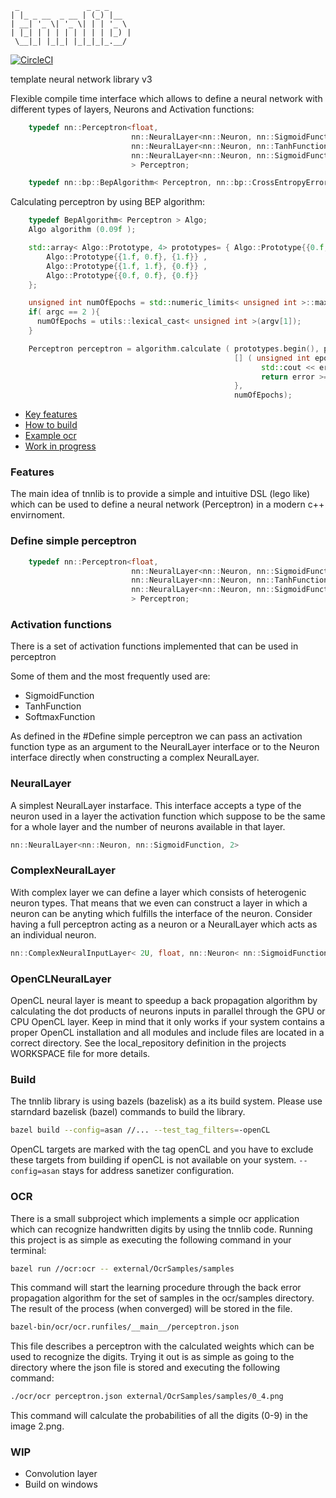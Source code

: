 ```
 _               _ _ _
| |_ _ __  _ __ | (_) |__
| __| '_ \| '_ \| | | '_ \
| |_| | | | | | | | | |_) |
 \__|_| |_|_| |_|_|_|_.__/
```

[![CircleCI](https://dl.circleci.com/status-badge/img/gh/alekstheod/tnnlib/tree/master.svg?style=svg)](https://dl.circleci.com/status-badge/redirect/gh/alekstheod/tnnlib/tree/master)

template neural network library v3

Flexible compile time interface which allows to define a neural network with different types of layers, Neurons and Activation functions:

```cpp
    typedef nn::Perceptron<float,
                           nn::NeuralLayer<nn::Neuron, nn::SigmoidFunction, 2>,
                           nn::NeuralLayer<nn::Neuron, nn::TanhFunction, 20>,
                           nn::NeuralLayer<nn::Neuron, nn::SigmoidFunction, 1>
                           > Perceptron;

    typedef nn::bp::BepAlgorithm< Perceptron, nn::bp::CrossEntropyError> Algo;
```

Calculating perceptron by using BEP algorithm:

```cpp
    typedef BepAlgorithm< Perceptron > Algo;
    Algo algorithm (0.09f );

    std::array< Algo::Prototype, 4> prototypes= { Algo::Prototype{{0.f, 1.f}, {1.f}} ,
        Algo::Prototype{{1.f, 0.f}, {1.f}} ,
        Algo::Prototype{{1.f, 1.f}, {0.f}} ,
        Algo::Prototype{{0.f, 0.f}, {0.f}}
    };

    unsigned int numOfEpochs = std::numeric_limits< unsigned int >::max();
    if( argc == 2 ){
      numOfEpochs = utils::lexical_cast< unsigned int >(argv[1]);
    }

    Perceptron perceptron = algorithm.calculate ( prototypes.begin(), prototypes.end(),
                                                  [] ( unsigned int epoch, float error, ) {
                                                        std::cout << error << std::endl;
                                                        return error >= 0.01.f
                                                  },
                                                  numOfEpochs);
```

- [Key features](#Features)
- [How to build](#Build)
- [Example ocr](#OCR)
- [Work in progress](#WIP)

### Features
The main idea of tnnlib is to provide a simple and intuitive DSL (lego like) which can
be used to define a neural network (Perceptron) in a modern c++ envirnoment.

### Define simple perceptron

```cpp
    typedef nn::Perceptron<float,
                           nn::NeuralLayer<nn::Neuron, nn::SigmoidFunction, 2>,
                           nn::NeuralLayer<nn::Neuron, nn::TanhFunction, 20>,
                           nn::NeuralLayer<nn::Neuron, nn::SigmoidFunction, 1>
                           > Perceptron;
```

### Activation functions

There is a set of activation functions implemented that can be used in perceptron

Some of them and the most frequently used are:

- SigmoidFunction
- TanhFunction
- SoftmaxFunction

As defined in the #Define simple perceptron we can pass an activation
function type as an argument to the NeuralLayer interface or to the
Neuron interface directly when constructing a complex NeuralLayer.

### NeuralLayer

A simplest NeuralLayer instarface. This interface accepts
a type of the neuron used in a layer the activation function
which suppose to be the same for a whole layer and the number
of neurons available in that layer.

```cpp
nn::NeuralLayer<nn::Neuron, nn::SigmoidFunction, 2>
```

### ComplexNeuralLayer

With complex layer we can define a layer which consists of heterogenic neuron types. That means
that we even can construct a layer in which a neuron can be anyting which fulfills the interface
of the neuron. Consider having a full perceptron acting as a neuron or a NeuralLayer which acts as
an individual neuron.

```cpp
nn::ComplexNeuralInputLayer< 2U, float, nn::Neuron< nn::SigmoidFunction, float >, nn::Neuron< nn::SoftmaxFunction, float > > layer;
```

### OpenCLNeuralLayer

OpenCL neural layer is meant to speedup a back propagation algorithm by calculating the dot products of
neurons inputs in parallel through the GPU or CPU OpenCL layer. Keep in mind that it only works if your system
contains a proper OpenCL installation and all modules and include files are located in a correct directory.
See the local_repository definition in the projects WORKSPACE file for more details.

### Build

The tnnlib library is using bazels (bazelisk) as a its build system.
Please use starndard bazelisk (bazel) commands to build the library.

```bash
bazel build --config=asan //... --test_tag_filters=-openCL
```

OpenCL targets are marked with the tag openCL and you have to exclude
these targets from building if openCL is not available on your system.
`--config=asan` stays for address sanetizer configuration.

### OCR

There is a small subproject which implements a simple ocr application which can recognize
handwritten digits by using the tnnlib code. Running this project is as simple as executing
the following command in your terminal:

```bash
bazel run //ocr:ocr -- external/OcrSamples/samples
```

This command will start the learning procedure through the back error propagation
algorithm for the set of samples in the ocr/samples directory. The result
of the process (when converged) will be stored in the file.

```bash
bazel-bin/ocr/ocr.runfiles/__main__/perceptron.json
```

This file describes a perceptron with the calculated weights which can be used to recognize the digits.
Trying it out is as simple as going to the directory where the json file is stored and executing the following
command:

```bash
./ocr/ocr perceptron.json external/OcrSamples/samples/0_4.png
```

This command will calculate the probabilities of all the digits (0-9) in the image 2.png.

### WIP

- Convolution layer
- Build on windows
